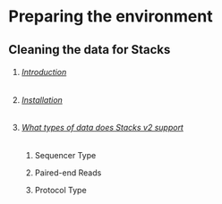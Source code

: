 # Preparing  the environment

## Cleaning the data for Stacks

1. ###### [Introduction](https://catchenlab.life.illinois.edu/stacks/manual/#intro)

2. ###### [Installation](https://catchenlab.life.illinois.edu/stacks/manual/#install)

3. ###### [What types of data does Stacks v2 support](https://catchenlab.life.illinois.edu/stacks/manual/#data)
   
   1. Sequencer Type
   
   2. Paired-end Reads
   
   3. Protocol Type



